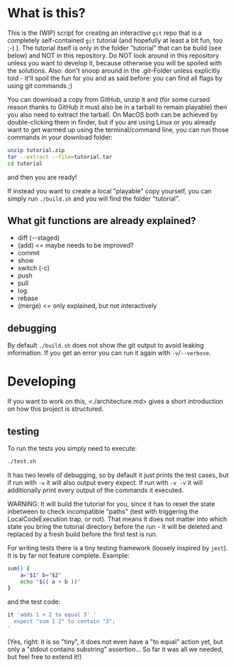# What is this?

This is the (WIP) script for creating an interactive `git` repo that is a completely self-contained `git` tutorial (and hopefully at least a bit fun, too ;-) ).
The tutorial itself is only in the folder "tutorial" that can be build (see below) and NOT in this repository. Do NOT look around in this repository unless you want to develop it, because otherwise you will be spoiled with the solutions. Also: don't snoop around in the .git-Folder unless explicitly told - it'll spoil the fun for you and as said before: you can find all flags by using git commands ;)

You can download a copy from GitHub, unzip it and (for some cursed reason thanks to GitHub it must also be in a tarball to remain playable) then you also need to extract the tarball.
On MacOS both can be achieved by double-clicking them in finder, but if you are using Linux or you already want to get warmed up using the terminal/command line, you can run those commands in your download folder:
```sh
unzip tutorial.zip
tar --extract --file=tutorial.tar
cd tutorial
```
and then you are ready!

If instead you want to create a local "playable" copy yourself, you can simply run `./build.sh` and you will find the folder "tutorial".

## What git functions are already explained?

- diff (--staged)
- (add) <= maybe needs to be improved?
- commit
- show
- switch (-c)
- push
- pull
- log
- rebase
- (merge) <= only explained, but not interactively

## debugging

By default `./build.sh` does not show the git output to avoid leaking information. If you get an error you can run it again with `-v`/`--verbose`.

# Developing

If you want to work on this, <./architecture.md> gives a short introduction on how this project is structured.

## testing

To run the tests you simply need to execute:
```sh
./test.sh
```
It has two levels of debugging, so by default it just prints the test cases, but if run with `-v` it will also output every expect. If run with `-v -v` it will additionally print every output of the commands it executed.

WARNING: It will build the tutorial for you, since it has to reset the state inbetween to check incompatible "paths" (test with triggering the LocalCodeExecution trap, or not). That means it does not matter into which state you bring the tutorial directory before the run - it will be deleted and replaced by a fresh build before the first test is run.

For writing tests there is a tiny testing framework (loosely inspired by `jest`). It is by far not feature complete. Example:
```sh
sum() {
    a="$1" b="$2"
    echo "$(( a + b ))"
}
```
and the test code:
```sh
it 'adds 1 + 2 to equal 3' '
  expect "sum 1 2" to contain "3";
'
```
(Yes, right: it is so "tiny", it does not even have a "to equal" action yet, but only a "stdout contains substring" assertion... So far it was all we needed, but feel free to extend it!)
